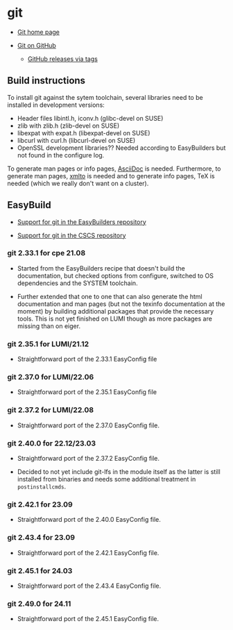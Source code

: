 # git

  * [Git home page](https://git-scm.com)

  * [Git on GitHub](https://github.com/git/git)

      * [GitHub releases via tags](https://github.com/git/git/tags)


## Build instructions

To install git against the sytem toolchain, several libraries need to be installed
in development versions:
  * Header files libintl.h, iconv.h (glibc-devel on SUSE)
  * zlib with zlib.h (zlib-devel on SUSE)
  * libexpat with expat.h (libexpat-devel on SUSE)
  * libcurl with curl.h (libcurl-devel on SUSE)
  * OpenSSL development libraries?? Needed according to EasyBuilders but not found
    in the configure log.

To generate man pages or info pages, [AsciiDoc](https://asciidoc.org/)
is needed. Furthermore, to generate man pages, [xmlto](https://pagure.io/xmlto) is
needed and to generate info pages, TeX is needed (which we really don't want on a
cluster).


## EasyBuild

  * [Support for git in the EasyBuilders repository](https://github.com/easybuilders/easybuild-easyconfigs/tree/develop/easybuild/easyconfigs/g/git)

  * [Support for git in the CSCS repository](https://github.com/eth-cscs/production/tree/master/easybuild/easyconfigs/g/git)


### git 2.33.1 for cpe 21.08

  * Started from the EasyBuilders recipe that doesn't build the documentation,
    but checked options from configure, switched to OS dependencies and the
    SYSTEM toolchain.

  * Further extended that one to one that can also generate the html documentation
    and man pages (but not the texinfo documentation at the moment) by building
    additional packages that provide the necessary tools. This is not yet finished
    on LUMI though as more packages are missing than on eiger.


### git 2.35.1 for LUMI/21.12

  * Straightforward port of the 2.33.1 EasyConfig file


### git 2.37.0 for LUMI/22.06

  * Straightforward port of the 2.35.1 EasyConfig file


### git 2.37.2 for LUMI/22.08

  * Straightforward port of the 2.37.0 EasyConfig file.
  

### git 2.40.0 for 22.12/23.03

  * Straightforward port of the 2.37.2 EasyConfig file.
  
  * Decided to not yet include git-lfs in the module itself as the latter is still 
    installed from binaries and needs some additional treatment in `postinstallcmds`.


### git 2.42.1 for 23.09

  * Straightforward port of the 2.40.0 EasyConfig file.


### git 2.43.4 for 23.09

  * Straightforward port of the 2.42.1 EasyConfig file.


### git 2.45.1 for 24.03

  * Straightforward port of the 2.43.4 EasyConfig file.


### git 2.49.0 for 24.11

  * Straightforward port of the 2.45.1 EasyConfig file.
   